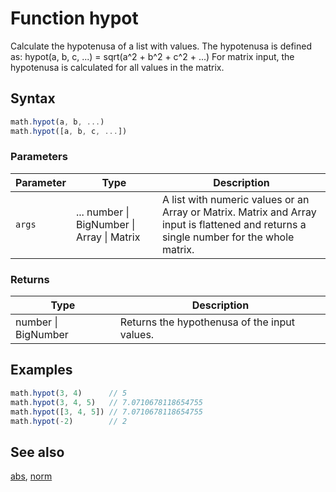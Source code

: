 <!-- Note: This file is automatically generated from source code comments. Changes made in this file will be overridden. -->
# Function hypot
Calculate the hypotenusa of a list with values. The hypotenusa is defined as:
    hypot(a, b, c, ...) = sqrt(a^2 + b^2 + c^2 + ...)
For matrix input, the hypotenusa is calculated for all values in the matrix.
## Syntax
```js
math.hypot(a, b, ...)
math.hypot([a, b, c, ...])
```
### Parameters
Parameter | Type | Description
--------- | ---- | -----------
`args` | ... number &#124; BigNumber &#124; Array &#124; Matrix | A list with numeric values or an Array or Matrix. Matrix and Array input is flattened and returns a single number for the whole matrix.
### Returns
Type | Description
---- | -----------
number &#124; BigNumber | Returns the hypothenusa of the input values.
## Examples
```js
math.hypot(3, 4)      // 5
math.hypot(3, 4, 5)   // 7.0710678118654755
math.hypot([3, 4, 5]) // 7.0710678118654755
math.hypot(-2)        // 2
```
## See also
[abs](abs.md),
[norm](norm.md)
